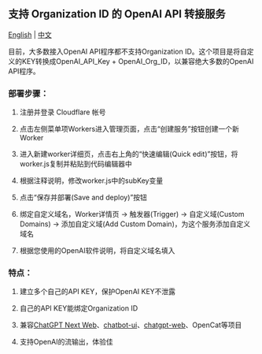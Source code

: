 ## 支持 Organization ID 的 OpenAI API 转接服务

<a href="./README.md">English</a> |
<a href="./README_cn.md">中文</a>

目前，大多数接入OpenAI API程序都不支持Organization ID。这个项目是将自定义的KEY转换成OpenAI_API_Key + OpenAI_Org_ID，以兼容绝大多数的OpenAI API程序。

### 部署步骤：

1. 注册并登录 Cloudflare 帐号

2. 点击左侧菜单项Workers进入管理页面，点击“创建服务”按钮创建一个新Worker

3. 进入新建worker详细页，点击右上角的“快速编辑(Quick edit)”按钮，将worker.js复制并粘贴到代码编辑器中

4. 根据注释说明，修改worker.js中的subKey变量

5. 点击“保存并部署(Save and deploy)”按钮

6. 绑定自定义域名，Worker详情页 -> 触发器(Trigger) -> 自定义域(Custom Domains) -> 添加自定义域(Add Custom Domain)，为这个服务添加自定义域名

7. 根据您使用的OpenAI软件说明，将自定义域名填入

### 特点：
1. 建立多个自己的API KEY，保护OpenAI KEY不泄露

2. 自己的API KEY能绑定Organization ID

3. 兼容<a href="https://github.com/Yidadaa/ChatGPT-Next-Web">ChatGPT Next Web</a>、<a href="https://github.com/mckaywrigley/chatbot-ui">chatbot-ui</a>、<a href="https://github.com/Chanzhaoyu/chatgpt-web">chatgpt-web</a>、OpenCat等项目

3. 支持OpenAI的流输出，体验佳
